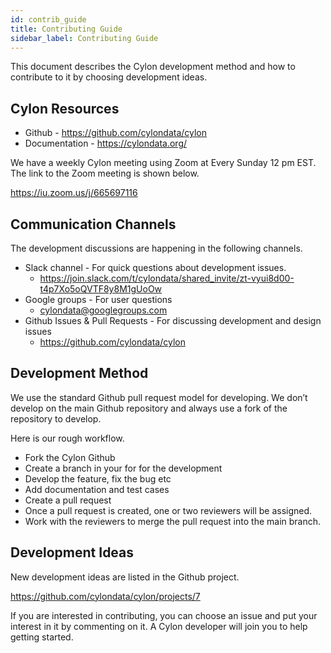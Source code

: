 ```yaml
---
id: contrib_guide
title: Contributing Guide
sidebar_label: Contributing Guide
---
```


This document describes the Cylon development method and how to contribute to it by choosing development ideas.

## Cylon Resources

* Github - https://github.com/cylondata/cylon
* Documentation - https://cylondata.org/

We have a weekly Cylon meeting using Zoom at Every Sunday 12 pm EST. The link to the Zoom meeting is shown below.

https://iu.zoom.us/j/665697116

## Communication Channels

The development discussions are happening in the following channels.

* Slack channel - For quick questions about development issues.
    * https://join.slack.com/t/cylondata/shared_invite/zt-vyui8d00-t4p7Xo5oQVTF8y8M1gUoOw
* Google groups  - For user questions
    * cylondata@googlegroups.com
* Github Issues & Pull Requests - For discussing development and design issues
    * https://github.com/cylondata/cylon

## Development Method

We use the standard Github pull request model for developing. We don’t develop on the main Github repository and always use a fork of the repository to develop.

Here is our rough workflow.

* Fork the Cylon Github
* Create a branch in your for for the development
* Develop the feature, fix the bug etc
* Add documentation and test cases
* Create a pull request
* Once a pull request is created, one or two reviewers will be assigned.
* Work with the reviewers to merge the pull request into the main branch.

## Development Ideas

New development ideas are listed in the Github project.

https://github.com/cylondata/cylon/projects/7

If you are interested in contributing, you can choose an issue and put your interest in it by commenting on it. A Cylon developer will join you to help getting started. 

